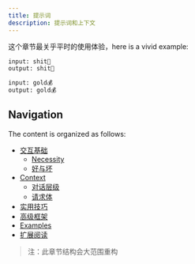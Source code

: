 ```yaml
---
title: 提示词
description: 提示词和上下文
---
```


这个章节最关乎平时的使用体验，here is a vivid example:

```bash
input: shit💩
output: shit💩

input: gold💰
output: gold💰
```

## Navigation

The content is organized as follows:

- [交互基础](/prompts/interaction-basics)
  - [Necessity](/prompts/interaction-basics/basics)
  - [好与坏](/prompts/interaction-basics/good-vs-bad)
- [Context](/prompts/context)
  - [对话层级](/prompts/context/dialogue-levels)
  - [请求体](/prompts/context/request-body)
- [实用技巧](/prompts/practical-tips)
- [高级框架](/prompts/advanced-frameworks)
- [Examples](/prompts/examples)
- [扩展阅读](/prompts/extended-reading)

> 注：此章节结构会大范围重构
